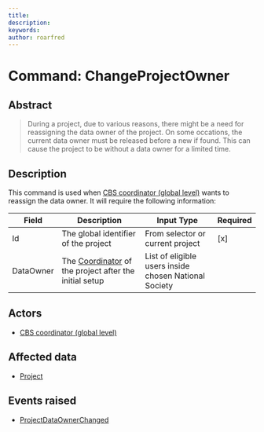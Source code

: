 ```yaml
---
title: 
description: 
keywords: 
author: roarfred
---
```

# Command: ChangeProjectOwner

## Abstract
> During a project, due to various reasons, there might be a need for reassigning the data owner of the project. On some occations, the current data owner must be released before a new if found. This can cause the project to be without a data owner for a limited time.

## Description
This command is used when [CBS coordinator (global level)](../../actors.md#cbs-coordinator---global-level) wants to reassign the data owner. It will require the following information:

Field | Description | Input Type | Required
----- | ----------- | ---------- | --------
Id | The global identifier of the project | From selector or current project | [x]
DataOwner | The [Coordinator](../../actors.md#coordinator--supervisor) of the project after the initial setup | List of eligible users inside chosen National Society |

## Actors
* [CBS coordinator (global level)](../../actors.md#cbs-coordinator---global-level)

## Affected data
* [Project](../Aggregates/Project.md)

## Events raised
* [ProjectDataOwnerChanged](../Events/ProjectDataOwnerChanged.md)